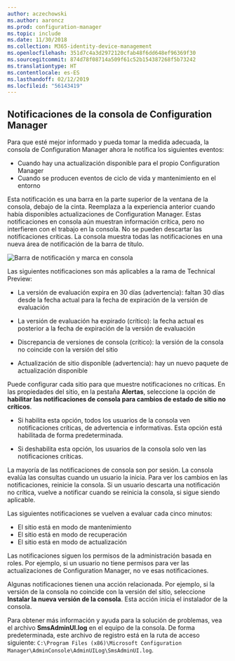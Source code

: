 ```yaml
---
author: aczechowski
ms.author: aaroncz
ms.prod: configuration-manager
ms.topic: include
ms.date: 11/30/2018
ms.collection: M365-identity-device-management
ms.openlocfilehash: 351d7c4a3d2972120cfab48f6dd648ef96369f30
ms.sourcegitcommit: 874d78f08714a509f61c52b154387268f5b73242
ms.translationtype: HT
ms.contentlocale: es-ES
ms.lasthandoff: 02/12/2019
ms.locfileid: "56143419"
---
```

## <a name="bkmk_notify"></a> Notificaciones de la consola de Configuration Manager
<!--1318035--> Para que esté mejor informado y pueda tomar la medida adecuada, la consola de Configuration Manager ahora le notifica los siguientes eventos:
- Cuando hay una actualización disponible para el propio Configuration Manager
- Cuando se producen eventos de ciclo de vida y mantenimiento en el entorno

Esta notificación es una barra en la parte superior de la ventana de la consola, debajo de la cinta. Reemplaza a la experiencia anterior cuando había disponibles actualizaciones de Configuration Manager. Estas notificaciones en consola aún muestran información crítica, pero no interfieren con el trabajo en la consola. No se pueden descartar las notificaciones críticas. La consola muestra todas las notificaciones en una nueva área de notificación de la barra de título. 

![Barra de notificación y marca en consola](../../media/1318035-notify-eval-version-expired.png)

Las siguientes notificaciones son más aplicables a la rama de Technical Preview:  

- La versión de evaluación expira en 30 días (advertencia): faltan 30 días desde la fecha actual para la fecha de expiración de la versión de evaluación  

- La versión de evaluación ha expirado (crítico): la fecha actual es posterior a la fecha de expiración de la versión de evaluación  

- Discrepancia de versiones de consola (crítico): la versión de la consola no coincide con la versión del sitio  

- Actualización de sitio disponible (advertencia): hay un nuevo paquete de actualización disponible  


Puede configurar cada sitio para que muestre notificaciones no críticas. En las propiedades del sitio, en la pestaña **Alertas**, seleccione la opción de **habilitar las notificaciones de consola para cambios de estado de sitio no críticos**. 

- Si habilita esta opción, todos los usuarios de la consola ven notificaciones críticas, de advertencia e informativas. Esta opción está habilitada de forma predeterminada.  

- Si deshabilita esta opción, los usuarios de la consola solo ven las notificaciones críticas.  

La mayoría de las notificaciones de consola son por sesión. La consola evalúa las consultas cuando un usuario la inicia. Para ver los cambios en las notificaciones, reinicie la consola. Si un usuario descarta una notificación no crítica, vuelve a notificar cuando se reinicia la consola, si sigue siendo aplicable. 

Las siguientes notificaciones se vuelven a evaluar cada cinco minutos:
- El sitio está en modo de mantenimiento  
- El sitio está en modo de recuperación  
- El sitio está en modo de actualización  

Las notificaciones siguen los permisos de la administración basada en roles. Por ejemplo, si un usuario no tiene permisos para ver las actualizaciones de Configuration Manager, no ve esas notificaciones.

Algunas notificaciones tienen una acción relacionada. Por ejemplo, si la versión de la consola no coincide con la versión del sitio, seleccione **Instalar la nueva versión de la consola**. Esta acción inicia el instalador de la consola. 

Para obtener más información y ayuda para la solución de problemas, vea el archivo **SmsAdminUI.log** en el equipo de la consola. De forma predeterminada, este archivo de registro está en la ruta de acceso siguiente: `C:\Program Files (x86)\Microsoft Configuration Manager\AdminConsole\AdminUILog\SmsAdminUI.log`.

